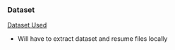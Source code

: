 ### Dataset
[Dataset Used](https://www.kaggle.com/datasets/snehaanbhawal/resume-dataset/code?)
- Will have to extract dataset and resume files locally
